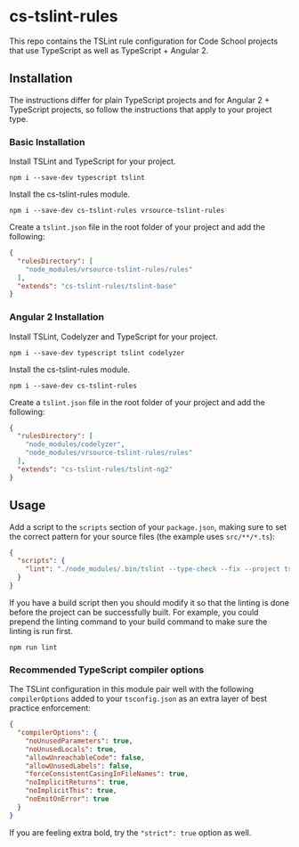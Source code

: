 # cs-tslint-rules

This repo contains the TSLint rule configuration for Code School projects that
use TypeScript as well as TypeScript + Angular 2.

## Installation

The instructions differ for plain TypeScript projects and for Angular 2 +
TypeScript projects, so follow the instructions that apply to your
project type.

### Basic Installation

Install TSLint and TypeScript for your project.

```
npm i --save-dev typescript tslint
```

Install the cs-tslint-rules module.

```
npm i --save-dev cs-tslint-rules vrsource-tslint-rules
```

Create a `tslint.json` file in the root folder of your project and add
the following:

``` json
{
  "rulesDirectory": [
    "node_modules/vrsource-tslint-rules/rules"
  ],
  "extends": "cs-tslint-rules/tslint-base"
}
```

### Angular 2 Installation

Install TSLint, Codelyzer and TypeScript for your project.

```
npm i --save-dev typescript tslint codelyzer
```

Install the cs-tslint-rules module.

```
npm i --save-dev cs-tslint-rules
```

Create a `tslint.json` file in the root folder of your project and add
the following:

``` json
{
  "rulesDirectory": [
    "node_modules/codelyzer",
    "node_modules/vrsource-tslint-rules/rules"
  ],
  "extends": "cs-tslint-rules/tslint-ng2"
}
```

## Usage

Add a script to the `scripts` section of your `package.json`, making sure to
set the correct pattern for your source files (the example uses `src/**/*.ts`):

``` json
{
  "scripts": {
    "lint": "./node_modules/.bin/tslint --type-check --fix --project tsconfig.json --config tslint.json src/**/*.ts"
  }
}
```

If you have a build script then you should modify it so that the linting is
done before the project can be successfully built. For example, you could
prepend the linting command to your build command to make sure the linting
is run first.

```
npm run lint
```

### Recommended TypeScript compiler options

The TSLint configuration in this module pair well with the following
`compilerOptions` added to your `tsconfig.json` as an extra layer of
best practice enforcement:

``` json
{
  "compilerOptions": {
    "noUnusedParameters": true,
    "noUnusedLocals": true,
    "allowUnreachableCode": false,
    "allowUnusedLabels": false,
    "forceConsistentCasingInFileNames": true,
    "noImplicitReturns": true,
    "noImplicitThis": true,
    "noEmitOnError": true
  }
}
```

If you are feeling extra bold, try the `"strict": true` option as well.
